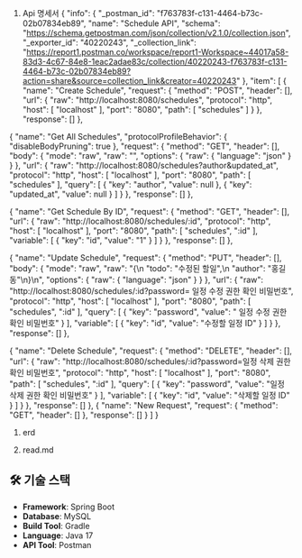 1. Api 명세서
{
	"info": {
		"_postman_id": "f763783f-c131-4464-b73c-02b07834eb89",
		"name": "Schedule API",
		"schema": "https://schema.getpostman.com/json/collection/v2.1.0/collection.json",
		"_exporter_id": "40220243",
		"_collection_link": "https://report1.postman.co/workspace/report1-Workspace~44017a58-83d3-4c67-84e8-1eac2adae83c/collection/40220243-f763783f-c131-4464-b73c-02b07834eb89?action=share&source=collection_link&creator=40220243"
	},
	"item": [
		{
			"name": "Create Schedule",
			"request": {
				"method": "POST",
				"header": [],
				"url": {
					"raw": "http://localhost:8080/schedules",
					"protocol": "http",
					"host": [
						"localhost"
					],
					"port": "8080",
					"path": [
						"schedules"
					]
				}
			},
			"response": []
		},

{
			"name": "Get All Schedules",
			"protocolProfileBehavior": {
				"disableBodyPruning": true
			},
			"request": {
				"method": "GET",
				"header": [],
				"body": {
					"mode": "raw",
					"raw": "",
					"options": {
						"raw": {
							"language": "json"
						}
					}
				},
				"url": {
					"raw": "http://localhost:8080/schedules?author&updated_at",
					"protocol": "http",
					"host": [
						"localhost"
					],
					"port": "8080",
					"path": [
						"schedules"
					],
					"query": [
						{
							"key": "author",
							"value": null
						},
						{
							"key": "updated_at",
							"value": null
						}
					]
				}
			},
			"response": []
		},
		
  
  {
			"name": "Get Schedule By ID",
			"request": {
				"method": "GET",
				"header": [],
				"url": {
					"raw": "http://localhost:8080/schedules/:id",
					"protocol": "http",
					"host": [
						"localhost"
					],
					"port": "8080",
					"path": [
						"schedules",
						":id"
					],
					"variable": [
						{
							"key": "id",
							"value": "1"
						}
					]
				}
			},
			"response": []
		},
		
  
  {
			"name": "Update Schedule",
			"request": {
				"method": "PUT",
				"header": [],
				"body": {
					"mode": "raw",
					"raw": "{\n    \"todo\": \"수정된 할일\",\n    \"author\": \"홍길동\"\n}\n",
					"options": {
						"raw": {
							"language": "json"
						}
					}
				},
				"url": {
					"raw": "http://localhost:8080/schedules/:id?password= 일정 수정 권한 확인 비밀번호",
					"protocol": "http",
					"host": [
						"localhost"
					],
					"port": "8080",
					"path": [
						"schedules",
						":id"
					],
					"query": [
						{
							"key": "password",
							"value": " 일정 수정 권한 확인 비밀번호"
						}
					],
					"variable": [
						{
							"key": "id",
							"value": "수정할 일정 ID"
						}
					]
				}
			},
			"response": []
		},
		
  
  {
			"name": "Delete Schedule",
			"request": {
				"method": "DELETE",
				"header": [],
				"url": {
					"raw": "http://localhost:8080/schedules/:id?password=일정 삭제 권한 확인 비밀번호",
					"protocol": "http",
					"host": [
						"localhost"
					],
					"port": "8080",
					"path": [
						"schedules",
						":id"
					],
					"query": [
						{
							"key": "password",
							"value": "일정 삭제 권한 확인 비밀번호"
						}
					],
					"variable": [
						{
							"key": "id",
							"value": "삭제할 일정 ID"
						}
					]
				}
			},
			"response": []
		},
		{
			"name": "New Request",
			"request": {
				"method": "GET",
				"header": []
			},
			"response": []
		}
	]
}
1. erd

2. read.md
## 🛠 기술 스택
- **Framework**: Spring Boot
- **Database**: MySQL
- **Build Tool**: Gradle
- **Language**: Java 17
- **API Tool**: Postman

